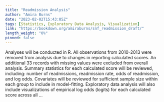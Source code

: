 ```yaml
---
title: "Readmission Analysis"
author: "Amira Burns"
date: "2023-02-02T15:43:05Z"
tags: [Statistics, Exploratory Data Analysis, Visualization]
link: "https://bookdown.org/amiraburns/snf_readmission_draft/"
length_weight: "0%"
pinned: false
---
```


Analyses will be conducted in R. All observations from 2010-2013 were removed from analysis due to changes in reporting calculated scores. An additional 33 records with missing values were excluded from overall analysis. Summary statistics for each calculated score will be reviewed, including: number of readmissions, readmission rate, odds of readmission, and log odds. Covariates will be reviewed for sufficient sample size within each group to include in model-fitting. Exploratory data analysis will also include visualizations of empirical log odds (logits) for each calculated score across all  ...
